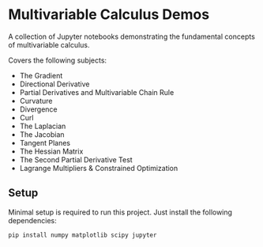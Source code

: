 # Multivariable Calculus Demos
A collection of Jupyter notebooks demonstrating the fundamental concepts of multivariable calculus.

Covers the following subjects:
* The Gradient
* Directional Derivative
* Partial Derivatives and Multivariable Chain Rule
* Curvature
* Divergence
* Curl
* The Laplacian
* The Jacobian
* Tangent Planes
* The Hessian Matrix
* The Second Partial Derivative Test
* Lagrange Multipliers & Constrained Optimization

## Setup
Minimal setup is required to run this project. Just install the following dependencies:
```
pip install numpy matplotlib scipy jupyter
```
